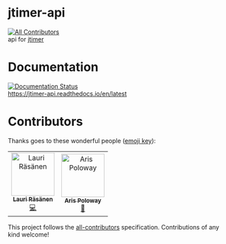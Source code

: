 # jtimer-api
[![All Contributors](https://img.shields.io/badge/all_contributors-2-orange.svg?style=flat-square)](#contributors)  
api for [jtimer](https://github.com/occasionally-cool/jtimer)

# Documentation
[![Documentation Status](https://readthedocs.org/projects/jtimer-api/badge/?version=latest)](https://jtimer-api.readthedocs.io/en/latest/?badge=latest)  
https://jtimer-api.readthedocs.io/en/latest

# Contributors
Thanks goes to these wonderful people ([emoji key](https://allcontributors.org/docs/en/emoji-key)):

<!-- ALL-CONTRIBUTORS-LIST:START - Do not remove or modify this section -->
<!-- prettier-ignore -->
<table><tr><td align="center"><a href="https://laurirasanen.github.io/"><img src="https://avatars3.githubusercontent.com/u/26773737?v=4" width="100px;" alt="Lauri Räsänen"/><br /><sub><b>Lauri Räsänen</b></sub></a><br /><a href="https://github.com/occasionally-cool/jtimer-api/commits?author=laurirasanen" title="Code">💻</a></td><td align="center"><a href="https://github.com/arispoloway"><img src="https://avatars2.githubusercontent.com/u/5377527?v=4" width="100px;" alt="Aris Poloway"/><br /><sub><b>Aris Poloway</b></sub></a><br /><a href="#ideas-arispoloway" title="Ideas, Planning, & Feedback">🤔</a></td></tr></table>

<!-- ALL-CONTRIBUTORS-LIST:END -->

This project follows the [all-contributors](https://github.com/all-contributors/all-contributors) specification. Contributions of any kind welcome!
